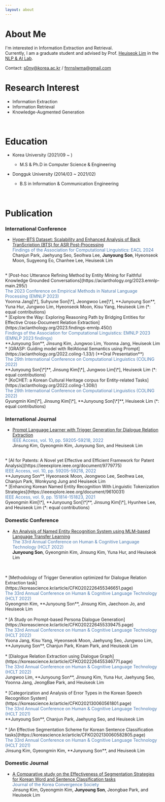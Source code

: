 ```yaml
---
layout: about 
---
```

[//]: # (Please check my [CV]&#40;https://drive.google.com/file/d/1OIubJzknuk7bAkOjLuTYHHNBPVkzwjoe/view?usp=sharing&#41; and [Google Scholar]&#40;https://scholar.google.com/citations?user=ubIxtk8AAAAJ&hl=ko&#41;! )
# About Me
I'm interested in Information Extraction and Retrieval. <br /> Currently, I am a graduate student and advised by Prof. [Heuiseok Lim](https://scholar.google.co.kr/citations?user=HMTkz7oAAAAJ&hl=ko&oi=ao)  in the [NLP & AI Lab](http://nlp.korea.ac.kr/). 

Contact: s0ny@korea.ac.kr / fnrnslwma@gmail.com
<br/>
 

# Research Interest
* Information Extraction
* Information Retrieval
* Knowledge-Augmented Generation
<br/>

# Education
* Korea University (2021/09 ~ )
  * M.S & Ph.D in Computer Science & Engineering

* Dongguk University (2014/03 ~ 2021/02)
  * B.S in Information & Communication Engineering
<br/>

# Publication

### International Conference
* [Hyper-BTS Dataset: Scalability and Enhanced Analysis of Back TranScription (BTS) for ASR Post-Processing](https://aclanthology.org/2024.findings-eacl.5/) <br/> 
<span style="color:rgb(73, 120, 173)"> Findings of the Association for Computational Linguistics: EACL 2024 </span> <br/> 
Chanjun Park, Jaehyung Seo, Seolhwa Lee, **Junyoung Son**, Hyeonseok Moon, Sugyeong Eo, Chanhee Lee, Heuiseok Lim   
<br/> 
* [Post-hoc Utterance Refining Method by Entity Mining for Faithful Knowledge Grounded Conversations](https://aclanthology.org/2023.emnlp-main.295/) <br/> 
<span style="color:rgb(73, 120, 173)"> The 2023 Conference on Empirical Methods in Natural Language Processing (EMNLP 2023) </span> <br/> 
Yoonna Jang[\*], Suhyune Son[\*], Jeongwoo Lee[\*], **Junyoung Son**, Yuna Hur, Jungwoo Lim, Hyeonseok Moon, Kisu Yang, Heuiseok Lim (*: equal contributions)   
<br/> 
* [Explore the Way: Exploring Reasoning Path by Bridging Entities for Effective Cross-Document Relation Extraction](https://aclanthology.org/2023.findings-emnlp.450/) <br/> 
<span style="color:rgb(73, 120, 173)"> Findings of the Association for Computational Linguistics: EMNLP 2023 (EMNLP 2023 findings) </span> <br/> 
**Junyoung Son**, Jinsung Kim, Jungwoo Lim, Yoonna Jang, Heuiseok Lim  
<br/> 
* [GRASP: Guiding model with RelAtional Semantics using Prompt](https://aclanthology.org/2022.coling-1.33/) (**Oral Presentation**) <br/> 
<span style="color:rgb(73, 120, 173)"> The 29th International Conference on Computational Linguistics (COLING 2022) </span> <br/> 
**Junyoung Son[\*]**, Jinsung Kim[\*], Jungwoo Lim[\*], Heuiseok Lim (*: equal contributions)   
<br/> 
* [KoCHET: a Korean Cultural Heritage corpus for Entity-related Tasks](https://aclanthology.org/2022.coling-1.308/) <br/> 
<span style="color:rgb(73, 120, 173)"> The 29th International Conference on Computational Linguistics (COLING 2022) </span> <br/> 
Gyungmin Kim[\*], Jinsung Kim[\*], **Junyoung Son[\*]**, Heuiseok Lim (*: equal contributions)
<br/>

### International Journal
* [Prompt Language Learner with Trigger Generation for Dialogue Relation Extraction](https://www.mdpi.com/2076-3417/13/22/12414) <br/> 
<span style="color:rgb(73, 120, 173)"> IEEE Access, vol. 10, pp. 59205-59218, 2022 </span> <br/> 
Jinsung Kim, Gyeongmin Kim, Junyoung Son, and Heuiseok Lim   
<br/> 
* [AI for Patents: A Novel yet Effective and Efficient Framework for Patent Analysis](https://ieeexplore.ieee.org/document/9779775) <br/> 
<span style="color:rgb(73, 120, 173)"> IEEE Access, vol. 10, pp. 59205-59218, 2022 </span> <br/> 
**Junyoung Son**, Hyeonseok Moon, Jeongwoo Lee, Seolhwa Lee, Chanjun Park, Wonkyung Jung and Heuiseok Lim   
<br/> 
* [Enhancing Korean Named Entity Recognition With Linguistic Tokenization Strategies](https://ieeexplore.ieee.org/document/9610031) <br/> 
<span style="color:rgb(73, 120, 173)"> IEEE Access, vol. 9, pp. 151814-151823, 2021 </span> <br/> 
Gyeongmin Kim[\*], **Junyoung Son[\*]**, Jinsung Kim[\*], Hyunhee Lee, and Heuiseok Lim (*: equal contributions) 
<br/>

### Domestic Conference
* [An Analysis of Named Entity Recognition System using MLM-based Language Transfer Learning](https://koreascience.kr/article/CFKO202226455345684.page) <br/>
  <span style="color:rgb(73, 120, 173)"> The 33rd Annual Conference on Human & Cognitive Language Technology (HCLT 2022) </span> <br/>
  **Junyoung Son**, Gyeongmin Kim, Jinsung Kim, Yuna Hur, and Heuiseok Lim
<br/>
<br/>
* [Methodology of Trigger Generation optimized for Dialogue Relation Extraction task](https://koreascience.kr/article/CFKO202226455346651.page) <br/>
  <span style="color:rgb(73, 120, 173)"> The 33rd Annual Conference on Human & Cognitive Language Technology (HCLT 2022) </span> <br/>
  Gyeongmin Kim, **Junyoung Son**, Jinsung Kim, Jaechoon Jo, and Heuiseok Lim
<br/>
<br/>
* [A Study on Prompt-based Persona Dialogue Generation](https://koreascience.kr/article/CFKO202226455339475.page) <br/>
  <span style="color:rgb(73, 120, 173)"> The 33rd Annual Conference on Human & Cognitive Language Technology (HCLT 2022) </span> <br/>
  Yoona Jang, Kisu Yang, Hyeonseok Moon, Jaehyung Seo, Jungwoo Lim, **Junyoung Son**, Chanjun Park, Kinam Park, and Heuiseok Lim
<br/>
<br/>
* [Dialogue Relation Extraction using Dialogue Graph](https://koreascience.kr/article/CFKO202226455346771.page) <br/>
  <span style="color:rgb(73, 120, 173)"> The 33rd Annual Conference on Human & Cognitive Language Technology (HCLT 2022) </span> <br/>
 Jungwoo Lim, **Junyoung Son**, Jinsung Kim, Yuna Hur, Jaehyung Seo, Yoonna Jang, JeongBae Park, and Heuiseok Lim
<br/>
<br/>
* [Categorization and Analysis of Error Types in the Korean Speech Recognition System](https://koreascience.kr/article/CFKO202130060561801.page) <br/> 
<span style="color:rgb(73, 120, 173)"> The 33rd Annual Conference on Human & Cognitive Language Technology (HCLT 2021) </span> <br/>
**Junyoung Son**, Chanjun Park, Jaehyung Seo, and Heuiseok Lim 
<br/>
<br/>
* [An Effective Segmentation Scheme for Korean Sentence Classification tasks](https://koreascience.kr/article/CFKO202130060582805.page) <br/> 
<span style="color:rgb(73, 120, 173)"> The 33rd Annual Conference on Human & Cognitive Language Technology (HCLT 2021) </span> <br/>
Jinsung Kim, Gyeongmin Kim, **Junyoung Son**, and Heuiseok Lim


### Domestic Journal
* [A Comparative study on the Effectiveness of Segmentation Strategies for Korean Word and Sentence Classification tasks](https://koreascience.kr/article/JAKO202106361937222.page) <br/> 
<span style="color:rgb(73, 120, 173)"> Journal of the Korea Convergence Society </span> <br/>
Jinsung Kim, Gyeongmin Kim, **Junyoung Son**, Jeongbae Park, and Heuiseok Lim